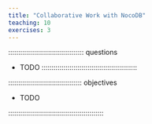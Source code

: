 ```yaml
---
title: "Collaborative Work with NocoDB"
teaching: 10
exercises: 3
---
```


:::::::::::::::::::::::::::::::::::::: questions

- TODO
::::::::::::::::::::::::::::::::::::::::::::::::

::::::::::::::::::::::::::::::::::::: objectives

- TODO

::::::::::::::::::::::::::::::::::::::::::::::::
